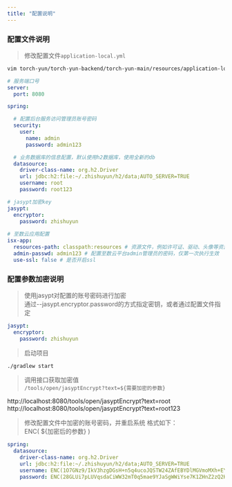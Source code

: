 ```yaml
---
title: "配置说明"
---
```


### 配置文件说明

> 修改配置文件`application-local.yml`

```bash
vim torch-yun/torch-yun-backend/torch-yun-main/resources/application-local.yml
```

```yml
# 服务端口号
server:
  port: 8080

spring:

  # 配置后台服务访问管理员账号密码
  security:
    user:
      name: admin
      password: admin123

  # 业务数据库的信息配置，默认使用h2数据库，使用全新的db
  datasource:
    driver-class-name: org.h2.Driver
    url: jdbc:h2:file:~/.zhishuyun/h2/data;AUTO_SERVER=TRUE
    username: root
    password: root123

# jasypt加密key 
jasypt:
  encryptor:
    password: zhishuyun
    
# 至数云应用配置
isx-app:
  resources-path: classpath:resources # 资源文件，例如许可证、驱动、头像等资源路径
  admin-passwd: admin123 # 配置至数云平台admin管理员的密码，仅第一次执行生效
  use-ssl: false # 是否开启ssl
```

### 配置参数加密说明

> 使用jasypt对配置的账号密码进行加密  
> 通过--jasypt.encryptor.password的方式指定密钥，或者通过配置文件指定

```yml
jasypt:
  encryptor:
    password: zhishuyun
```

> 启动项目

```bash
./gradlew start
```

> 调用接口获取加密值   
> `/tools/open/jasyptEncrypt?text=${需要加密的参数}`

http://localhost:8080/tools/open/jasyptEncrypt?text=root   
http://localhost:8080/tools/open/jasyptEncrypt?text=root123

> 修改配置文件中加密的账号密码，并重启系统
> 格式如下：  
> ENC( ${加密后的参数} )

```yml
spring:
  datasource:
    driver-class-name: org.h2.Driver
    url: jdbc:h2:file:~/.zhishuyun/h2/data;AUTO_SERVER=TRUE
    username: ENC(1O7GNz9/IkV3hzgDGsH+n5q4ucoJQSTW24ZAfEBYDlMGVmoMXh+EYi8LnLEjlD6W)
    password: ENC(28GLUi7pLUVqsdaCiWW32mT0q5mae9YJaSgWWiYse7K1ZHnZ2zQ2HEnbivlJzZeQ)
```
